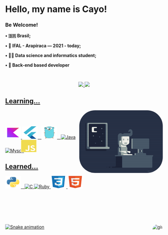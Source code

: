 ### <h1>Hello, my name is Cayo!</h1>

### <h3>Be Welcome!</h3>

  <p><b>• 🇧🇷 Brasil;</b></p>
  <p><b>• 🎒 IFAL - Arapiraca — 2021 - today;</b></p>
  <p><b>• 👨‍💻 Data science and informatics student;</b></p>
  <p><b>• 🔬 Back-end based developer</b></p>

<div align="center">

  <a href="https://github.com/oagarian">

  <img height="180em" src="https://github-readme-stats.vercel.app/api?username=oagarian&show_icons=true&theme=tokyonight&include_all_commits=true&count_private=true"/>

  <img height="180em" src="https://github-readme-stats.vercel.app/api/top-langs/?username=oagarian&layout=compact&langs_count=7&theme=tokyonight"/>

</div>


##

<h2>Learning... </h2>

<div>

  <img align="right" alt="gif" height="200px" style="border-radius:50px;" src="programming.gif">

</div>

<div style="display: inline_block;"><br><br><br>
  
  <img alt="Kotlin" height="40" width="50" src="https://raw.githubusercontent.com/devicons/devicon/master/icons/kotlin/kotlin-original.svg">
  
  <img alt="Dart" height="40" width="50" src="https://raw.githubusercontent.com/devicons/devicon/master/icons/flutter/flutter-original.svg">
  
  <img alt="Go" height="40" width="50" src="https://raw.githubusercontent.com/devicons/devicon/master/icons/go/go-original.svg">
  
  <img alt="Java" height="40" width="50" src="https://cdn.jsdelivr.net/gh/devicons/devicon/icons/java/java-original.svg">
   
  <img alt="Mysql" height="40" width="50" src="https://cdn.jsdelivr.net/gh/devicons/devicon/icons/mysql/mysql-original.svg">

  <img style="margin-left:-10px;" alt="Js" height="40" width="50" src="https://raw.githubusercontent.com/devicons/devicon/master/icons/javascript/javascript-plain.svg">
  
<h2>Learned... </h2>

  <img alt="Python" height="40" width="50" src="https://raw.githubusercontent.com/devicons/devicon/master/icons/python/python-original.svg">
  
  <img alt="C" height="40" width="50" src="https://cdn.jsdelivr.net/gh/devicons/devicon/icons/c/c-original.svg">
  
  <img alt="Ruby" height="40" width="50" src="https://cdn.jsdelivr.net/gh/devicons/devicon/icons/ruby/ruby-original.svg">
  
  <img alt="Css3" height="40" width="50" src="https://raw.githubusercontent.com/devicons/devicon/master/icons/css3/css3-original.svg">

   <img alt="Html5" height="40" width="50" src="https://raw.githubusercontent.com/devicons/devicon/master/icons/html5/html5-original.svg">
    
  <!--devicons-->
  <br><br><br><br>
</div>

##

<div>

  <img align="right" alt="gif" height="150px" style="border-radius:50px;" src="telefone.gif">

</div>

<div> 

  ![Snake animation](https://github.com/oagarian/oagarian/blob/output/github-contribution-grid-snake.svg)

</div>
